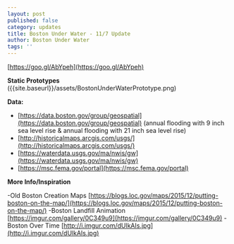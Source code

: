 ```yaml
---
layout: post
published: false
category: updates
title: Boston Under Water - 11/7 Update
author: Boston Under Water
tags: ''
---
```

[https://goo.gl/AbYpeh](https://goo.gl/AbYpeh)

**Static Prototypes**
({{site.baseurl}}/assets/BostonUnderWaterPrototype.png)

**Data:**

- [https://data.boston.gov/group/geospatial](https://data.boston.gov/group/geospatial) (annual flooding with 9 inch sea level rise & annual flooding with 21 inch sea level rise)
- [http://historicalmaps.arcgis.com/usgs/](http://historicalmaps.arcgis.com/usgs/)
- [https://waterdata.usgs.gov/ma/nwis/gw](https://waterdata.usgs.gov/ma/nwis/gw)
- [https://msc.fema.gov/portal](https://msc.fema.gov/portal)


**More Info/Inspiration**

-Old Boston Creation Maps [https://blogs.loc.gov/maps/2015/12/putting-boston-on-the-map/](https://blogs.loc.gov/maps/2015/12/putting-boston-on-the-map/)
-Boston Landfill Animation [https://imgur.com/gallery/0C349u9](https://imgur.com/gallery/0C349u9)
-Boston Over Time [http://i.imgur.com/dUlkAIs.jpg](http://i.imgur.com/dUlkAIs.jpg)
